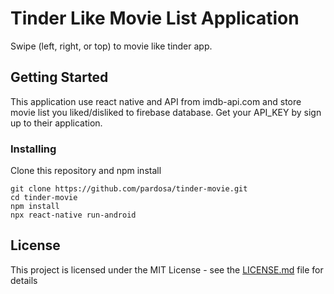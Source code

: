 # Tinder Like Movie List Application

Swipe (left, right, or top) to movie like tinder app.

## Getting Started

This application use react native and API from imdb-api.com and store movie list you liked/disliked to firebase database.
Get your API_KEY by sign up to their application.

### Installing

Clone this repository and npm install

```
git clone https://github.com/pardosa/tinder-movie.git
cd tinder-movie
npm install
npx react-native run-android
```

## License

This project is licensed under the MIT License - see the [LICENSE.md](LICENSE.md) file for details
